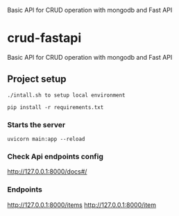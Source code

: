 Basic API for CRUD operation with mongodb and Fast API

# crud-fastapi

Basic API for CRUD operation with mongodb and Fast API

## Project setup

```
./intall.sh to setup local environment

pip install -r requirements.txt
```

### Starts the server

```
uvicorn main:app --reload
```

### Check Api endpoints config

http://127.0.0.1:8000/docs#/

### Endpoints

http://127.0.0.1:8000/items
http://127.0.0.1:8000/item
